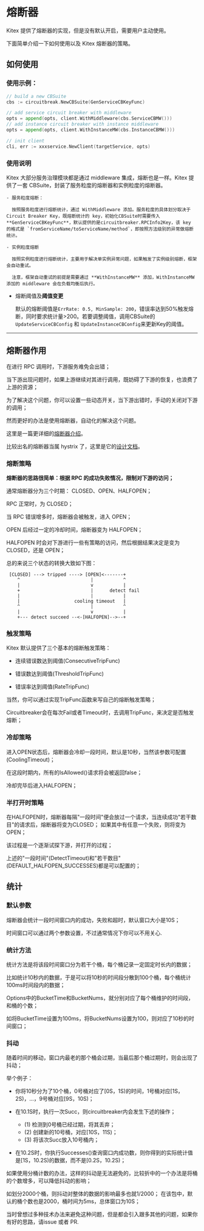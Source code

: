 # 熔断器

Kitex 提供了熔断器的实现，但是没有默认开启，需要用户主动使用。

下面简单介绍一下如何使用以及 Kitex 熔断器的策略。

## 如何使用

### 使用示例：

```go
// build a new CBSuite
cbs := circuitbreak.NewCBSuite(GenServiceCBKeyFunc)

// add service circuit breaker with middleware
opts = append(opts, client.WithMiddleware(cbs.ServiceCBMW()))
// add instance circuit breaker with instance middleware
opts = append(opts, client.WithInstanceMW(cbs.InstanceCBMW()))

// init client
cli, err := xxxservice.NewClient(targetService, opts)
```

### 使用说明

Kitex 大部分服务治理模块都是通过 middleware 集成，熔断也是一样。Kitex 提供了一套 CBSuite，封装了服务粒度的熔断器和实例粒度的熔断器。

    - 服务粒度熔断：

      按照服务粒度进行熔断统计，通过 WithMiddleware 添加。服务粒度的具体划分取决于 Circuit Breaker Key，既熔断统计的 key，初始化CBSuite时需要传入 **GenServiceCBKeyFunc**，默认提供的是circuitbreaker.RPCInfo2Key，该 key 的格式是 `fromServiceName/toServiceName/method`，即按照方法级别的异常做熔断统计。

    - 实例粒度熔断

      按照实例粒度进行熔断统计，主要用于解决单实例异常问题，如果触发了实例级别熔断，框架会自动重试。

      注意，框架自动重试的前提是需要通过 **WithInstanceMW** 添加，WithInstanceMW 添加的 middleware 会在负载均衡后执行。

- 熔断阈值及**阈值变更**

  默认的熔断阈值是`ErrRate: 0.5, MinSample: 200`，错误率达到50%触发熔断，同时要求统计量>200。若要调整阈值，调用CBSuite的 `UpdateServiceCBConfig` 和 `UpdateInstanceCBConfig`来更新Key的阈值。

***

## 熔断器作用

在进行 RPC 调用时，下游服务难免会出错；

当下游出现问题时，如果上游继续对其进行调用，既妨碍了下游的恢复，也浪费了上游的资源；

为了解决这个问题，你可以设置一些动态开关，当下游出错时，手动的关闭对下游的调用；

然而更好的办法是使用熔断器，自动化的解决这个问题。

这里是一篇更详细的[熔断器介绍](https://msdn.microsoft.com/zh-cn/library/dn589784.aspx)。

比较出名的熔断器当属 hystrix 了，这里是它的[设计文档](https://github.com/Netflix/Hystrix/wiki)。

### 熔断策略

**熔断器的思路很简单：根据 RPC 的成功失败情况，限制对下游的访问；**

通常熔断器分为三个时期： CLOSED、OPEN、HALFOPEN；

RPC 正常时，为 CLOSED；

当 RPC 错误增多时，熔断器会被触发，进入 OPEN；

OPEN 后经过一定的冷却时间，熔断器变为 HALFOPEN；

HALFOPEN 时会对下游进行一些有策略的访问，然后根据结果决定是变为 CLOSED，还是 OPEN；

总的来说三个状态的转换大致如下图：

```
 [CLOSED] ---> tripped ----> [OPEN]<-------+
    ^                          |           ^
    |                          v           |
    +                          |      detect fail
    |                          |           |
    |                    cooling timeout   |
    ^                          |           ^
    |                          v           |
    +--- detect succeed --<-[HALFOPEN]-->--+
```

### 触发策略

Kitex 默认提供了三个基本的熔断触发策略：

- 连续错误数达到阈值(ConsecutiveTripFunc)

- 错误数达到阈值(ThresholdTripFunc)

- 错误率达到阈值(RateTripFunc)

当然，你可以通过实现TripFunc函数来写自己的熔断触发策略；

Circuitbreaker会在每次Fail或者Timeout时，去调用TripFunc，来决定是否触发熔断；

### 冷却策略

进入OPEN状态后，熔断器会冷却一段时间，默认是10秒，当然该参数可配置(CoolingTimeout)；

在这段时期内，所有的IsAllowed()请求将会被返回false；

冷却完毕后进入HALFOPEN；

### 半打开时策略

在HALFOPEN时，熔断器每隔"一段时间"便会放过一个请求，当连续成功"若干数目"的请求后，熔断器将变为CLOSED； 如果其中有任意一个失败，则将变为OPEN；

该过程是一个逐渐试探下游，并打开的过程；

上述的"一段时间"(DetectTimeout)和"若干数目"(DEFAULT_HALFOPEN_SUCCESSES)都是可以配置的；

## 统计

### 默认参数

熔断器会统计一段时间窗口内的成功，失败和超时，默认窗口大小是10S；

时间窗口可以通过两个参数设置，不过通常情况下你可以不用关心.

### 统计方法

统计方法是将该段时间窗口分为若干个桶，每个桶记录一定固定时长内的数据；

比如统计10秒内的数据，于是可以将10秒的时间段分散到100个桶，每个桶统计100ms时间段内的数据；

Options中的BucketTime和BucketNums，就分别对应了每个桶维护的时间段，和桶的个数；

如将BucketTime设置为100ms，将BucketNums设置为100，则对应了10秒的时间窗口；

### 抖动

随着时间的移动，窗口内最老的那个桶会过期，当最后那个桶过期时，则会出现了抖动；

举个例子：

- 你将10秒分为了10个桶，0号桶对应了[0S，1S)的时间，1号桶对应[1S，2S)，...，9号桶对应[9S，10S)；

- 在10.1S时，执行一次Succ，则circuitbreaker内会发生下述的操作；

  - (1) 检测到0号桶已经过期，将其丢弃； 
  - (2) 创建新的10号桶，对应[10S，11S)；
  - (3) 将该次Succ放入10号桶内；

- 在10.2S时，你执行Successes()查询窗口内成功数，则你得到的实际统计值是[1S，10.2S)的数据，而不是[0.2S，10.2S)；

如果使用分桶计数的办法，这样的抖动是无法避免的，比较折中的一个办法是将桶的个数增多，可以降低抖动的影响；

如划分2000个桶，则抖动对整体的数据的影响最多也就1/2000； 在该包中，默认的桶个数也是2000，桶时间为5ms，总体窗口为10S；

当时曾想过多种技术办法来避免这种问题，但是都会引入跟多其他的问题，如果你有好的思路，请issue 或者 PR.
